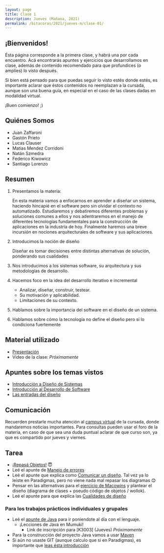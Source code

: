 ```yaml
---
layout: page
title: Clase 1
description: Jueves (Mañana, 2021)
permalink: /bitacoras/2021/jueves-m/clase-01/
---
```


## **¡Bienvenidos!**

Ésta página corresponde a la primera clase, y habrá una por cada encuentro. Acá encontrarás apuntes y ejercicios que desarrollamos en clase, además de contenido recomendado para que profundices (o amplíes) lo visto después.

Si bien está pensado para que puedas seguir lo visto estés donde estés, es importante aclarar que éstos contenidos no reemplazan a la cursada, aunque son una buena guía, en especial en el caso de las clases dadas en modalidad virtual.

¡Buen comienzo! ;)

## Quiénes Somos

- Juan Zaffaroni
- Gastón Prieto
- Lucas Clauser
- Matias Mendez Corridoni
- Natán Szmedra
- Federico Kiwowicz
- Santiago Lorenzo

## Resumen

1. Presentamos la materia:

    En esta materia vamos a enfocarnos en aprender a diseñar un sistema, haciendo hincapié en el software pero sin olvidar el contexto no automatizado. Estudiaremos y debatiremos diferentes problemas y soluciones comunes a ellos y nos adentraremos en el manejo de diferentes tecnologías fundamentales para la construcción de aplicaciones en la industria de hoy. Finalmente haremos una breve incursión en nociones arquitecturales de software y sus aplicaciones.

2. Introducimos la noción de diseño

    Diseñar es tomar decisiones entre distintas alternativas de solución, ponderando sus cualidades

3. Nos introducimos a los sistemas software, su arquitectura y sus metodologías de desarrollo.

4. Hacemos foco en la idea del desarrollo iterativo e incremental
    - Analizar, diseñar, construir, testear.
    - Su motivación y aplicabilidad.
    - Limitaciones de su contexto.
5. Hablamos sobre la importancia del software en el diseño de un sistema.
6. Hablamos sobre cómo la tecnología no define el diseño pero sí lo condiciona fuertemente

## Material utilizado

- [Presentación](https://docs.google.com/presentation/d/1YvhClVLqCHFVtnzAn2gP1MusakyXu4lVjh6HcZRwLA8/edit#slide=id.gced8bced9a_1_129)
- Video de la clase: _Próximamente_

## Apuntes sobre los temas vistos

- [Introducción a Diseño de Sistemas](https://docs.google.com/document/d/1mqWuU_5p9l6GIfHXSjcoyDXILWTKq2eW2dLFlIBOQzk)
- [Introducción al Desarrollo de Software](https://docs.google.com/document/d/1TZeWMdtMOKv7fESrFyJEJXWLTVutGVy_Gho9h5e1tRY/edit)
- [Las entradas del diseño](https://docs.google.com/document/d/1qPM_sQ0UyGFKRzl13Cbf6zDKj6vxJ4wMZQIXeOrRvM8/edit?usp=sharing)

## Comunicación

Recuerden prestarle mucha atención al [campus virtual](https://aulasvirtuales.frba.utn.edu.ar/course/view.php?id=2521) de la cursada, donde mandaremos noticias importantes.
Para consultas pueden usar el foro de la materia, en caso de que sea una duda puntual aclarar de que curso son, ya que es compartido por jueves y viernes.

## Tarea

- [¡Repasá Objetos!](https://www.pdep.com.ar/material/apuntes#h.b671lgktvxbn) 😇
- Leé el apunte de [Manejo de errores](https://docs.google.com/document/d/1u7t9eKDdAVwhQVAkstV0nkfAGIJsY2O_UEHKJJVje6c/edit)
- Leé el apunte que explica como [Comunicar un diseño](https://docs.google.com/document/d/1eXLlNppAX-7E2M8Xxs0MCckdn4XVEYmeQNaS_E1RqTc/edit). Tal vez ya lo leíste en Paradigmas, pero no viene nada mal repasar los diagramas 😊
- Pensar en las alternativas para el [ejercicio de Macowins](https://docs.google.com/document/d/1mjWKl9YH9Bb39iIUl1bQj_xhx_-CjCAMpcAXRqKhVjU/edit) y plantear el diseño (diagrama de clases + pseudo código de objetos / wollok). 
- Leé el apunte para que explica las [Cualidades de diseño](https://docs.google.com/document/d/14HdvHvS33WqYb6Ak0BGa0IeCTbzeCRSDKs-1Ot-qLDw)

### Para los **trabajos prácticos individuales y grupales**

- Leé el [apunte de Java](https://docs.google.com/document/d/1VYBey56M0UU6C0689hAClAvF9ILE6E7nKIuOqrRJnWQ) para ir poniendote al día con el lenguaje.
  - ¡Lecciones de Java en Mumuki!
    - Link de inscripción para [K3003] (Jueves)  _Próximamente_
- Para la construcción del proyecto Java vamos a usar [Maven](https://docs.google.com/document/d/15-DWw5429fDFQy4G_hgQFozgFFLcJaNAH3aTivw97wM/)
- Si aún no usaste GIT (aunque calculo que si en Paradigmas), es importante que [leas ésta introducción](https://docs.google.com/document/d/1nadC6-rwR2eRC0FYFWuq22pCRyZWXmCiPBuQ0cD-vMI/edit#heading=h.r9wuhoi4rpgq)
